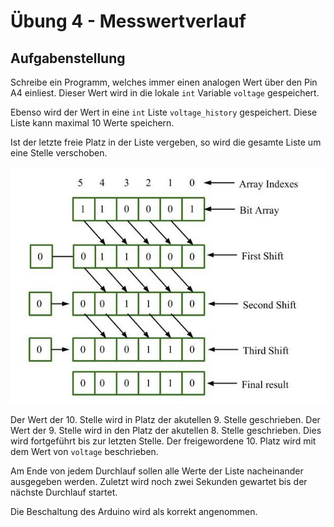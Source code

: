 # Übung 4 - Messwertverlauf

## Aufgabenstellung

Schreibe ein Programm, welches immer einen analogen Wert über den Pin A4 einliest. Dieser Wert wird in die lokale `int` Variable `voltage` gespeichert.

Ebenso wird der Wert in eine `int` Liste `voltage_history` gespeichert. Diese Liste kann maximal 10 Werte speichern.

Ist der letzte freie Platz in der Liste vergeben, so wird die gesamte Liste um eine Stelle verschoben.

!["Array shifting"](array-shift.jpeg "Array shifting")

Der Wert der 10. Stelle wird in Platz der akutellen 9. Stelle geschrieben.
Der Wert der 9. Stelle wird in den Platz der akutellen 8. Stelle geschrieben.
Dies wird fortgeführt bis zur letzten Stelle.
Der freigewordene 10. Platz wird mit dem Wert von `voltage` beschrieben.

Am Ende von jedem Durchlauf sollen alle Werte der Liste nacheinander ausgegeben werden.
Zuletzt wird noch zwei Sekunden gewartet bis der nächste Durchlauf startet.

Die Beschaltung des Arduino wird als korrekt angenommen.
